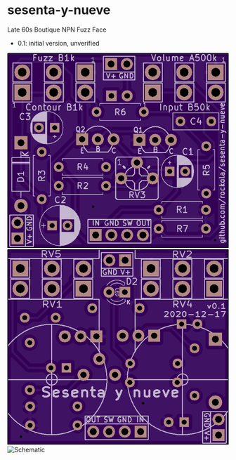# sesenta-y-nueve

Late 60s Boutique NPN Fuzz Face

* 0.1: initial version, unverified

![Front](https://raw.githubusercontent.com/rockola/sesenta-y-nueve/main/images/sesenta-y-nueve-v0.1-front.png)
![Back](https://raw.githubusercontent.com/rockola/sesenta-y-nueve/main/images/sesenta-y-nueve-v0.1-back.png)
![Schematic](https://raw.githubusercontent.com/rockola/sesenta-y-nueve/main/images/sesenta-y-nueve-schematic.png)

